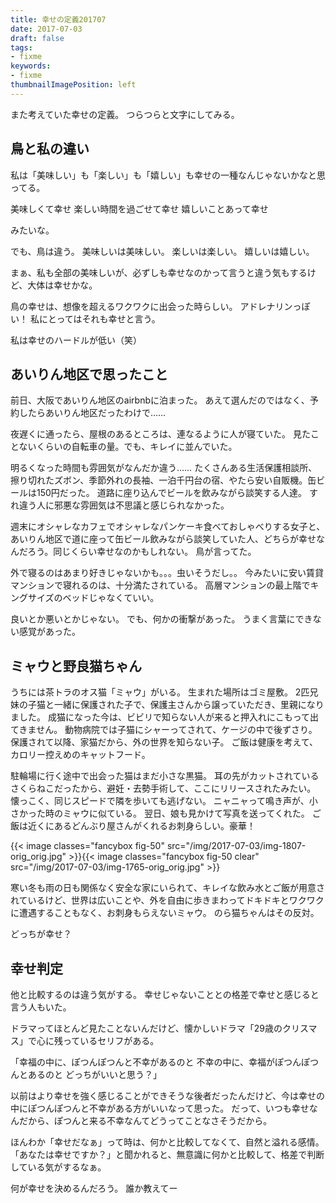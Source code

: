 ```yaml
---
title: 幸せの定義201707
date: 2017-07-03
draft: false
tags:
- fixme
keywords:
- fixme
thumbnailImagePosition: left
---
```

また考えていた幸せの定義。
つらつらと文字にしてみる。

## 鳥と私の違い
私は「美味しい」も「楽しい」も「嬉しい」も幸せの一種なんじゃないかなと思ってる。

美味しくて幸せ
楽しい時間を過ごせて幸せ
嬉しいことあって幸せ

みたいな。

でも、鳥は違う。
美味しいは美味しい。
楽しいは楽しい。
嬉しいは嬉しい。

まぁ、私も全部の美味しいが、必ずしも幸せなのかって言うと違う気もするけど、大体は幸せかな。

鳥の幸せは、想像を超えるワクワクに出会った時らしい。
アドレナリンっぽい！
私にとってはそれも幸せと言う。

私は幸せのハードルが低い（笑）
​

## あいりん地区で思ったこと
前日、大阪であいりん地区のairbnbに泊まった。
あえて選んだのではなく、予約したらあいりん地区だったわけで……

夜遅くに通ったら、屋根のあるところは、連なるように人が寝ていた。
見たことないくらいの自転車の量。でも、キレイに並んでいた。

明るくなった時間も雰囲気がなんだか違う……
たくさんある生活保護相談所、擦り切れたズボン、季節外れの長袖、一泊千円台の宿、やたら安い自販機。缶ビールは150円だった。
道路に座り込んでビールを飲みながら談笑する人達。
すれ違う人に邪悪な雰囲気は不思議と感じられなかった。

週末にオシャレなカフェでオシャレなパンケーキ食べておしゃべりする女子と、あいりん地区で道に座って缶ビール飲みながら談笑していた人、どちらが幸せなんだろう。同じくらい幸せなのかもしれない。
鳥が言ってた。

外で寝るのはあまり好きじゃないかも。。。虫いそうだし。。
今みたいに安い賃貸マンションで寝れるのは、十分満たされている。
高層マンションの最上階でキングサイズのベッドじゃなくていい。

良いとか悪いとかじゃない。
でも、何かの衝撃があった。
うまく言葉にできない感覚があった。
​
## ミャウと野良猫ちゃん
うちには茶トラのオス猫「ミャウ」がいる。
生まれた場所はゴミ屋敷。
2匹兄妹の子猫と一緒に保護された子で、保護主さんから譲っていただき、里親になりました。
成猫になった今は、ビビリで知らない人が来ると押入れにこもって出てきません。
動物病院では子猫にシャーってされて、ケージの中で後ずさり。
保護されて以降、家猫だから、外の世界を知らない子。
ご飯は健康を考えて、カロリー控えめのキャットフード。

駐輪場に行く途中で出会った猫はまだ小さな黒猫。
耳の先がカットされているさくらねこだったから、避妊・去勢手術して、ここにリリースされたみたい。
懐っこく、同じスピードで隣を歩いても逃げない。
ニャニャって鳴き声が、小さかった時のミャウに似ている。
翌日、娘も見かけて写真を送ってくれた。
ご飯は近くにあるどんぶり屋さんがくれるお刺身らしい。豪華！



{{< image classes="fancybox fig-50" src="/img/2017-07-03/img-1807-orig_orig.jpg" >}}{{< image classes="fancybox fig-50 clear" src="/img/2017-07-03/img-1765-orig_orig.jpg" >}}

寒い冬も雨の日も関係なく安全な家にいられて、キレイな飲み水とご飯が用意されているけど、世界は広いことや、外を自由に歩きまわってドキドキとワクワクに遭遇することもなく、お刺身もらえないミャウ。
のら猫ちゃんはその反対。

​どっちが幸せ？
​
## 幸せ判定
他と比較するのは違う気がする。
幸せじゃないこととの格差で幸せと感じると言う人もいた。

ドラマってほとんど見たことないんだけど、懐かしいドラマ「29歳のクリスマス」で心に残っているセリフがある。

「幸福の中に、ぽつんぽつんと不幸があるのと
不幸の中に、幸福がぽつんぽつんとあるのと
どっちがいいと思う？」

以前はより幸せを強く感じることができそうな後者だったんだけど、今は幸せの中にぽつんぽつんと不幸がある方がいいなって思った。
だって、いつも幸せなんだから、ぽつんと来る不幸なんてどうってことなさそうだから。

ほんわか「幸せだなぁ」って時は、何かと比較してなくて、自然と溢れる感情。
「あなたは幸せですか？」と聞かれると、無意識に何かと比較して、格差で判断している気がするなぁ。

何が幸せを決めるんだろう。
​誰か教えてー